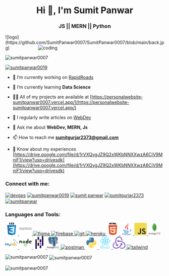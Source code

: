 <h1 align="center">Hi 👋, I'm Sumit Panwar</h1>
<h3 align="center">JS || MERN || Python</h3>
![logo](https://github.com/SumitPanwar0007/SumitPanwar0007/blob/main/back.jpg)
<img align="right" alt="coding" width="400" src="https://media.giphy.com/media/v1.Y2lkPTc5MGI3NjExMTJ4eXlvanZ4MmxuMDBhbmQ2azgzNGhhbXg4YW00dG11bmE3dXdmZSZlcD12MV9pbnRlcm5hbF9naWZfYnlfaWQmY3Q9Zw/qgQUggAC3Pfv687qPC/giphy.gif">

<p align="left"> <img src="https://komarev.com/ghpvc/?username=sumitpanwar0007&label=Profile%20views&color=0e75b6&style=flat" alt="sumitpanwar0007" /> </p>



<p align="left"> <a href="https://twitter.com/sumitpanwar0019" target="blank"><img src="https://img.shields.io/twitter/follow/sumitpanwar0019?logo=twitter&style=for-the-badge" alt="sumitpanwar0019" /></a> </p>

- 🔭 I’m currently working on [RapidRoads](https://github.com/SumitPanwar0007)

- 🌱 I’m currently learning **Data Science**

- 👨‍💻 All of my projects are available at [https://personalwebsite-sumitpanwar0007.vercel.app/](https://personalwebsite-sumitpanwar0007.vercel.app/)

- 📝 I regularly write articles on [WebDev](WebDev)

- 💬 Ask me about **WebDev, MERN, Js**

- 📫 How to reach me **sumitgurjar2373@gmail.com**

- 📄 Know about my experiences [https://drive.google.com/file/d/1rVXQygJZ9Q2xWKbNNXXwzA6CiV9MniF1/view?usp=drivesdk](https://drive.google.com/file/d/1rVXQygJZ9Q2xWKbNNXXwzA6CiV9MniF1/view?usp=drivesdk)

<h3 align="left">Connect with me:</h3>
<p align="left">
<a href="https://dev.to/devgps" target="blank"><img align="center" src="https://raw.githubusercontent.com/rahuldkjain/github-profile-readme-generator/master/src/images/icons/Social/devto.svg" alt="devgps" height="30" width="40" /></a>
<a href="https://twitter.com/sumitpanwar0019" target="blank"><img align="center" src="https://raw.githubusercontent.com/rahuldkjain/github-profile-readme-generator/master/src/images/icons/Social/twitter.svg" alt="sumitpanwar0019" height="30" width="40" /></a>
<a href="https://linkedin.com/in/sumit panwar" target="blank"><img align="center" src="https://raw.githubusercontent.com/rahuldkjain/github-profile-readme-generator/master/src/images/icons/Social/linked-in-alt.svg" alt="sumit panwar" height="30" width="40" /></a>
<a href="https://www.hackerrank.com/sumitgurjar2373" target="blank"><img align="center" src="https://raw.githubusercontent.com/rahuldkjain/github-profile-readme-generator/master/src/images/icons/Social/hackerrank.svg" alt="sumitgurjar2373" height="30" width="40" /></a>
<a href="https://www.leetcode.com/sumitpanwar" target="blank"><img align="center" src="https://raw.githubusercontent.com/rahuldkjain/github-profile-readme-generator/master/src/images/icons/Social/leet-code.svg" alt="sumitpanwar" height="30" width="40" /></a>
</p>

<h3 align="left">Languages and Tools:</h3>
<p align="left"> <a href="https://www.w3schools.com/css/" target="_blank" rel="noreferrer"> <img src="https://raw.githubusercontent.com/devicons/devicon/master/icons/css3/css3-original-wordmark.svg" alt="css3" width="40" height="40"/> </a> <a href="https://expressjs.com" target="_blank" rel="noreferrer"> <img src="https://raw.githubusercontent.com/devicons/devicon/master/icons/express/express-original-wordmark.svg" alt="express" width="40" height="40"/> </a> <a href="https://www.figma.com/" target="_blank" rel="noreferrer"> <img src="https://www.vectorlogo.zone/logos/figma/figma-icon.svg" alt="figma" width="40" height="40"/> </a> <a href="https://firebase.google.com/" target="_blank" rel="noreferrer"> <img src="https://www.vectorlogo.zone/logos/firebase/firebase-icon.svg" alt="firebase" width="40" height="40"/> </a> <a href="https://git-scm.com/" target="_blank" rel="noreferrer"> <img src="https://www.vectorlogo.zone/logos/git-scm/git-scm-icon.svg" alt="git" width="40" height="40"/> </a> <a href="https://heroku.com" target="_blank" rel="noreferrer"> <img src="https://www.vectorlogo.zone/logos/heroku/heroku-icon.svg" alt="heroku" width="40" height="40"/> </a> <a href="https://www.w3.org/html/" target="_blank" rel="noreferrer"> <img src="https://raw.githubusercontent.com/devicons/devicon/master/icons/html5/html5-original-wordmark.svg" alt="html5" width="40" height="40"/> </a> <a href="https://www.java.com" target="_blank" rel="noreferrer"> <img src="https://raw.githubusercontent.com/devicons/devicon/master/icons/java/java-original.svg" alt="java" width="40" height="40"/> </a> <a href="https://developer.mozilla.org/en-US/docs/Web/JavaScript" target="_blank" rel="noreferrer"> <img src="https://raw.githubusercontent.com/devicons/devicon/master/icons/javascript/javascript-original.svg" alt="javascript" width="40" height="40"/> </a> <a href="https://www.mongodb.com/" target="_blank" rel="noreferrer"> <img src="https://raw.githubusercontent.com/devicons/devicon/master/icons/mongodb/mongodb-original-wordmark.svg" alt="mongodb" width="40" height="40"/> </a> <a href="https://www.mysql.com/" target="_blank" rel="noreferrer"> <img src="https://raw.githubusercontent.com/devicons/devicon/master/icons/mysql/mysql-original-wordmark.svg" alt="mysql" width="40" height="40"/> </a> <a href="https://nodejs.org" target="_blank" rel="noreferrer"> <img src="https://raw.githubusercontent.com/devicons/devicon/master/icons/nodejs/nodejs-original-wordmark.svg" alt="nodejs" width="40" height="40"/> </a> <a href="https://pandas.pydata.org/" target="_blank" rel="noreferrer"> <img src="https://raw.githubusercontent.com/devicons/devicon/2ae2a900d2f041da66e950e4d48052658d850630/icons/pandas/pandas-original.svg" alt="pandas" width="40" height="40"/> </a> <a href="https://www.postgresql.org" target="_blank" rel="noreferrer"> <img src="https://raw.githubusercontent.com/devicons/devicon/master/icons/postgresql/postgresql-original-wordmark.svg" alt="postgresql" width="40" height="40"/> </a> <a href="https://postman.com" target="_blank" rel="noreferrer"> <img src="https://www.vectorlogo.zone/logos/getpostman/getpostman-icon.svg" alt="postman" width="40" height="40"/> </a> <a href="https://www.python.org" target="_blank" rel="noreferrer"> <img src="https://raw.githubusercontent.com/devicons/devicon/master/icons/python/python-original.svg" alt="python" width="40" height="40"/> </a> <a href="https://reactjs.org/" target="_blank" rel="noreferrer"> <img src="https://raw.githubusercontent.com/devicons/devicon/master/icons/react/react-original-wordmark.svg" alt="react" width="40" height="40"/> </a> <a href="https://redux.js.org" target="_blank" rel="noreferrer"> <img src="https://raw.githubusercontent.com/devicons/devicon/master/icons/redux/redux-original.svg" alt="redux" width="40" height="40"/> </a> <a href="https://tailwindcss.com/" target="_blank" rel="noreferrer"> <img src="https://www.vectorlogo.zone/logos/tailwindcss/tailwindcss-icon.svg" alt="tailwind" width="40" height="40"/> </a> </p>

<p><img align="left" src="https://github-readme-stats.vercel.app/api/top-langs?username=sumitpanwar0007&show_icons=true&locale=en&layout=compact" alt="sumitpanwar0007" /></p>

<p>&nbsp;<img align="center" src="https://github-readme-stats.vercel.app/api?username=sumitpanwar0007&show_icons=true&locale=en" alt="sumitpanwar0007" /></p>

<p><img align="center" src="https://github-readme-streak-stats.herokuapp.com/?user=sumitpanwar0007&" alt="sumitpanwar0007" /></p>
